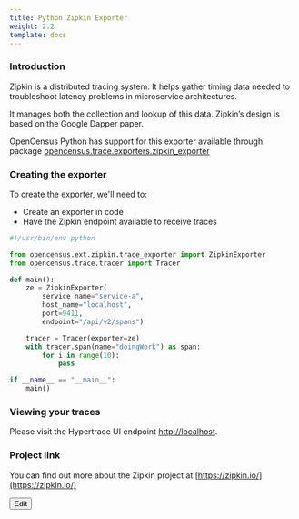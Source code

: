 ```yaml
---
title: Python Zipkin Exporter
weight: 2.2
template: docs
---
```

### Introduction
Zipkin is a distributed tracing system. It helps gather timing data needed to troubleshoot latency problems in microservice architectures.

It manages both the collection and lookup of this data. Zipkin’s design is based on the Google Dapper paper.

OpenCensus Python has support for this exporter available through package [opencensus.trace.exporters.zipkin_exporter](https://census-instrumentation.github.io/opencensus-python/trace/api/zipkin_exporter.html)


### Creating the exporter
To create the exporter, we'll need to:

* Create an exporter in code
* Have the Zipkin endpoint available to receive traces
 
```python
#!/usr/bin/env python

from opencensus.ext.zipkin.trace_exporter import ZipkinExporter
from opencensus.trace.tracer import Tracer

def main():
    ze = ZipkinExporter(
        service_name="service-a",
        host_name="localhost",
        port=9411,
        endpoint="/api/v2/spans")

    tracer = Tracer(exporter=ze)
    with tracer.span(name="doingWork") as span:
        for i in range(10):
            pass

if __name__ == "__main__":
    main()
```
 

### Viewing your traces
Please visit the Hypertrace UI endpoint [http://localhost](http://localhost).

### Project link
You can find out more about the Zipkin project at [https://zipkin.io/](https://zipkin.io/)


<a href="https://github.com/hypertrace/hypertrace-docs-website/tree/master/src/pages/docs/go/py-jaeger.md">
<button type="button">Edit</button></a>